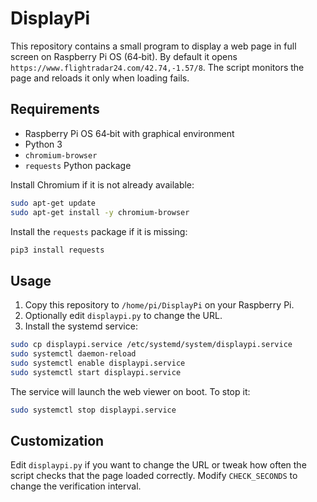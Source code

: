 # DisplayPi

This repository contains a small program to display a web page in full screen on Raspberry Pi OS (64‑bit). By default it opens `https://www.flightradar24.com/42.74,-1.57/8`. The script monitors the page and reloads it only when loading fails.

## Requirements
- Raspberry Pi OS 64‑bit with graphical environment
- Python 3
- `chromium-browser`
- `requests` Python package

Install Chromium if it is not already available:
```bash
sudo apt-get update
sudo apt-get install -y chromium-browser
```
Install the ``requests`` package if it is missing:
```bash
pip3 install requests
```

## Usage
1. Copy this repository to `/home/pi/DisplayPi` on your Raspberry Pi.
2. Optionally edit `displaypi.py` to change the URL.
3. Install the systemd service:

```bash
sudo cp displaypi.service /etc/systemd/system/displaypi.service
sudo systemctl daemon-reload
sudo systemctl enable displaypi.service
sudo systemctl start displaypi.service
```

The service will launch the web viewer on boot. To stop it:

```bash
sudo systemctl stop displaypi.service
```

## Customization
Edit `displaypi.py` if you want to change the URL or tweak how often the script
checks that the page loaded correctly. Modify `CHECK_SECONDS` to change the
verification interval.

